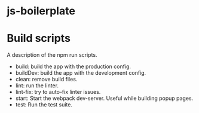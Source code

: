 js-boilerplate
============

# Build scripts
A description of the npm run scripts.
- build: build the app with the production config.
- buildDev: build the app with the development config.
- clean: remove build files.
- lint: run the linter.
- lint-fix: try to auto-fix linter issues.
- start: Start the webpack dev-server. Useful while building popup pages.
- test: Run the test suite.
